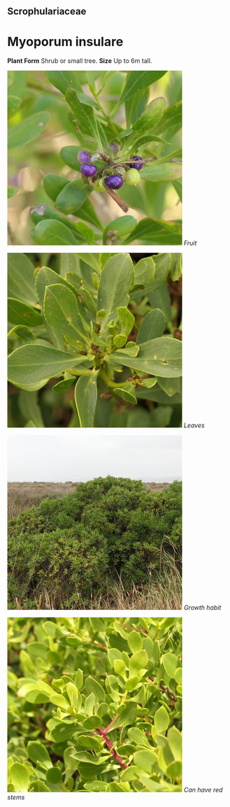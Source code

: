 ## Scrophulariaceae
# Myoporum insulare

**Plant Form** Shrub or small tree. **Size** Up to 6m tall.


![Fruit](68625_P1000694.jpg)
   *Fruit* 

![Leaves](81810_P1044834.jpg)
   *Leaves* 

![Growth habit](83097_P1088308.jpg)
   *Growth habit* 

![Can have red stems](81846_P1055272.jpg)
   *Can have red stems* 

